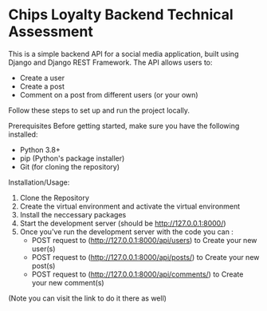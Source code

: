 # Chips Loyalty Backend Technical Assessment
This is a simple backend API for a social media application, built using Django and Django REST Framework. The API allows users to:
- Create a user
- Create a post
- Comment on a post from different users (or your own)

Follow these steps to set up and run the project locally.

Prerequisites
Before getting started, make sure you have the following installed:
- Python 3.8+
- pip (Python's package installer)
- Git (for cloning the repository)

Installation/Usage:
 1. Clone the Repository
 2. Create the virtual environment and activate the virtual environment
 3. Install the neccessary packages
 4. Start the development server (should be http://127.0.0.1:8000/)
 5. Once you've run the development server with the code you can :
    - POST request to (http://127.0.0.1:8000/api/users) to Create your new user(s)
    - POST request to (http://127.0.0.1:8000/api/posts/) to Create your new post(s)
    - POST request to (http://127.0.0.1:8000/api/comments/) to Create your new comment(s)
   
(Note you can visit the link to do it there as well)
